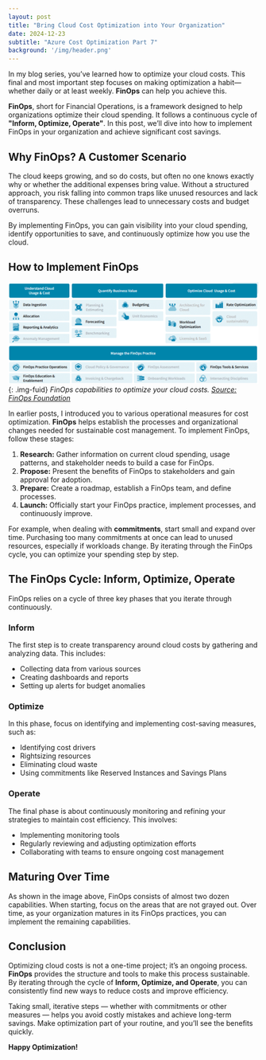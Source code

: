 ```yaml
---
layout: post
title: "Bring Cloud Cost Optimization into Your Organization"
date: 2024-12-23
subtitle: "Azure Cost Optimization Part 7"
background: '/img/header.png'
---
```


In my blog series, you’ve learned how to optimize your cloud costs. This final and most important step focuses on making optimization a habit—whether daily or at least weekly. **FinOps** can help you achieve this.

**FinOps**, short for Financial Operations, is a framework designed to help organizations optimize their cloud spending. It follows a continuous cycle of **"Inform, Optimize, Operate"**. In this post, we’ll dive into how to implement FinOps in your organization and achieve significant cost savings.

## Why FinOps? A Customer Scenario

The cloud keeps growing, and so do costs, but often no one knows exactly why or whether the additional expenses bring value. Without a structured approach, you risk falling into common traps like unused resources and lack of transparency. These challenges lead to unnecessary costs and budget overruns.

By implementing FinOps, you can gain visibility into your cloud spending, identify opportunities to save, and continuously optimize how you use the cloud.

## How to Implement FinOps

![Image shows the capabilities you have to establish FinOps in your organization. For those starting, focus on Data Ingestion, Allocation, Reporting & Analytics, Forecasting, Budgeting, Workload Optimization, Rate Optimization, FinOps Practice Operations, Education & Enablement, Tools & Services.](/img/posts/adopting-finops-2024-2.png){: .img-fuid}
*FinOps capabilities to optimize your cloud costs. [Source: FinOps Foundation](https://www.finops.org/)*

In earlier posts, I introduced you to various operational measures for cost optimization. **FinOps** helps establish the processes and organizational changes needed for sustainable cost management. To implement FinOps, follow these stages:

1. **Research:** Gather information on current cloud spending, usage patterns, and stakeholder needs to build a case for FinOps.
2. **Propose:** Present the benefits of FinOps to stakeholders and gain approval for adoption.
3. **Prepare:** Create a roadmap, establish a FinOps team, and define processes.
4. **Launch:** Officially start your FinOps practice, implement processes, and continuously improve.

For example, when dealing with **commitments**, start small and expand over time. Purchasing too many commitments at once can lead to unused resources, especially if workloads change. By iterating through the FinOps cycle, you can optimize your spending step by step.

## The FinOps Cycle: Inform, Optimize, Operate

FinOps relies on a cycle of three key phases that you iterate through continuously.

### **Inform**

The first step is to create transparency around cloud costs by gathering and analyzing data. This includes:

- Collecting data from various sources
- Creating dashboards and reports
- Setting up alerts for budget anomalies

### **Optimize**

In this phase, focus on identifying and implementing cost-saving measures, such as:

- Identifying cost drivers
- Rightsizing resources
- Eliminating cloud waste
- Using commitments like Reserved Instances and Savings Plans

### **Operate**

The final phase is about continuously monitoring and refining your strategies to maintain cost efficiency. This involves:

- Implementing monitoring tools
- Regularly reviewing and adjusting optimization efforts
- Collaborating with teams to ensure ongoing cost management

## Maturing Over Time

As shown in the image above, FinOps consists of almost two dozen capabilities. When starting, focus on the areas that are not grayed out. Over time, as your organization matures in its FinOps practices, you can implement the remaining capabilities.

## Conclusion

Optimizing cloud costs is not a one-time project; it’s an ongoing process. **FinOps** provides the structure and tools to make this process sustainable. By iterating through the cycle of **Inform, Optimize, and Operate**, you can consistently find new ways to reduce costs and improve efficiency.

Taking small, iterative steps — whether with commitments or other measures — helps you avoid costly mistakes and achieve long-term savings. Make optimization part of your routine, and you’ll see the benefits quickly.

**Happy Optimization!**
